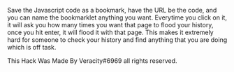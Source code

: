 Save the Javascript code as a bookmark, have the URL be the code, and you can name the bookmarklet anything you want. Everytime you click on it,
it will ask you how many times you want that page to flood your history, once you hit enter, it will flood it with that page.
This makes it extremely hard for someone to check your history and find anything that you are doing which is off task.












This Hack Was Made By Veracity#6969 all rights reserved.
